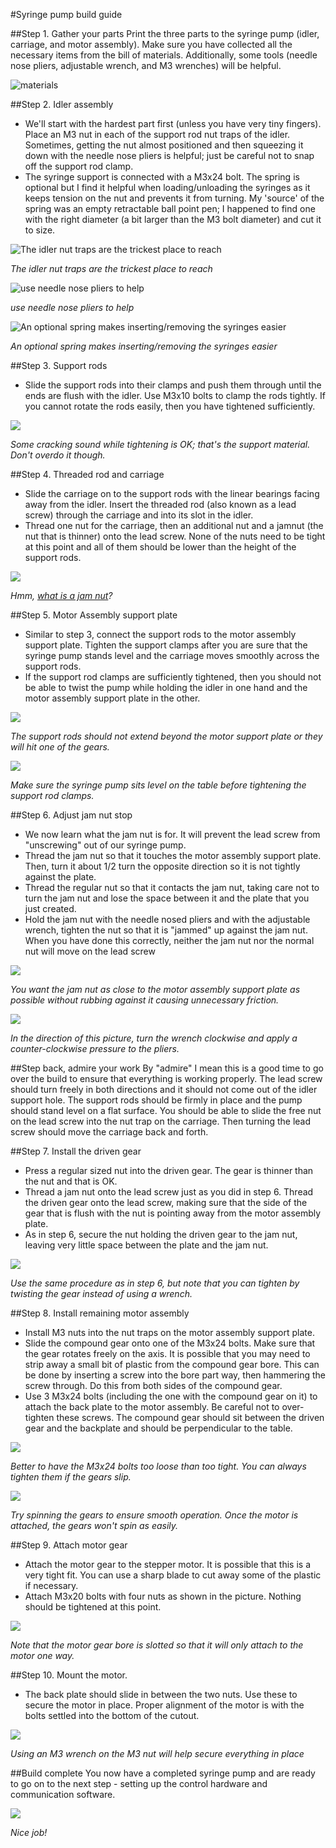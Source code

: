 #Syringe pump build guide

##Step 1. Gather your parts
Print the three parts to the syringe pump (idler, carriage, and motor assembly).  Make sure you have collected all the necessary items from the bill of materials.  Additionally, some tools (needle nose pliers, adjustable wrench, and M3 wrenches) will be helpful.

![materials](materials.jpg)

##Step 2. Idler assembly
- We'll start with the hardest part first (unless you have very tiny fingers).  Place an M3 nut in each of the support rod nut traps of the idler.  Sometimes, getting the nut almost positioned and then squeezing it down with the needle nose pliers is helpful; just be careful not to snap off the support rod clamp. 
- The syringe support is connected with a M3x24 bolt.  The spring is optional but I find it helpful when loading/unloading the syringes as it keeps tension on the nut and prevents it from turning.  My 'source' of the spring was an empty retractable ball point pen; I happened to find one with the right diameter (a bit larger than the M3 bolt diameter) and cut it to size.

![The idler nut traps are the trickest place to reach](step2a.jpg)

*The idler nut traps are the trickest place to reach*  

![use needle nose pliers to help](step2b.jpg) 

 *use needle nose pliers to help*  

![An optional spring makes inserting/removing the syringes easier](step2c.jpg)  

 *An optional spring makes inserting/removing the syringes easier*   


##Step 3. Support rods
- Slide the support rods into their clamps and push them through until the ends are flush with the idler.  Use M3x10 bolts to clamp the rods tightly.  If you cannot rotate the rods easily, then you have tightened sufficiently.

![](step3.jpg)

*Some cracking sound while tightening is OK; that's the support material.  Don't overdo it though.*

##Step 4. Threaded rod and carriage
- Slide the carriage on to the support rods with the linear bearings facing away from the idler.  Insert the threaded rod (also known as a lead screw) through the carriage and into its slot in the idler.  
- Thread one nut for the carriage, then an additional nut and a jamnut (the nut that is thinner) onto the lead screw.  None of the nuts need to be tight at this point and all of them should be lower than the height of the support rods.

![](step4.jpg)

*Hmm, [what is a jam nut](https://en.wikipedia.org/wiki/Jam_nut)?*

##Step 5. Motor Assembly support plate
- Similar to step 3, connect the support rods to the motor assembly support plate.  Tighten the support clamps after you are sure that the syringe pump stands level and the carriage moves smoothly across the support rods.
- If the support rod clamps are sufficiently tightened, then you should not be able to twist the pump while holding the idler in one hand and the motor assembly support plate in the other.

![](step5a.jpg)

*The support rods should not extend beyond the motor support plate or they will hit one of the gears.*

![](step5b.jpg)

*Make sure the syringe pump sits level on the table before tightening the support rod clamps.*

##Step 6. Adjust jam nut stop
- We now learn what the jam nut is for.  It will prevent the lead screw from "unscrewing" out of our syringe pump.
- Thread the jam nut so that it touches the motor assembly support plate.  Then, turn it about 1/2 turn the opposite direction so it is not tightly against the plate.
- Thread the regular nut so that it contacts the jam nut, taking care not to turn the jam nut and lose the space between it and the plate that you just created.
- Hold the jam nut with the needle nosed pliers and with the adjustable wrench, tighten the nut so that it is "jammed" up against the jam nut.  When you have done this correctly, neither the jam nut nor the normal nut will move on the lead screw

![](step6a.jpg)

*You want the jam nut as close to the motor assembly support plate as possible without rubbing against it causing unnecessary friction.*

![](step6b.jpg)

*In the direction of this picture, turn the wrench clockwise and apply a counter-clockwise pressure to the pliers.*

##Step back, admire your work
By "admire" I mean this is a good time to go over the build to ensure that everything is working properly.  The lead screw should turn freely in both directions and it should not come out of the idler support hole.  The support rods should be firmly in place and the pump should stand level on a flat surface.  You should be able to slide the free nut on the lead screw into the nut trap on the carriage.  Then turning the lead screw should move the carriage back and forth. 

##Step 7. Install the driven gear
- Press a regular sized nut into the driven gear.  The gear is thinner than the nut and that is OK.
- Thread a jam nut onto the lead screw just as you did in step 6.  Thread the driven gear onto the lead screw, making sure that the side of the gear that is flush with the nut is pointing away from the motor assembly plate.
- As in step 6, secure the nut holding the driven gear to the jam nut, leaving very little space between the plate and the jam nut.

![](step7.jpg)

*Use the same procedure as in step 6, but note that you can tighten by twisting the gear instead of using a wrench.*


##Step 8. Install remaining motor assembly
- Install M3 nuts into the nut traps on the motor assembly support plate.  
- Slide the compound gear onto one of the M3x24 bolts.  Make sure that the gear rotates freely on the axis.  It is possible that you may need to strip away a small bit of plastic from the compound gear bore.  This can be done by inserting a screw into the bore part way, then hammering the screw through.  Do this from both sides of the compound gear. 
- Use  3 M3x24 bolts (including the one with the compound gear on it) to attach the back plate to the motor assembly.  Be careful not to over-tighten these screws.  The compound gear should sit between the driven gear and the backplate and should be perpendicular to the table.

![](step8a.jpg)

*Better to have the M3x24 bolts too loose than too tight.  You can always tighten them if the gears slip.*

![](step8b.jpg)

*Try spinning the gears to ensure smooth operation.  Once the motor is attached, the gears won't spin as easily.*

##Step 9. Attach motor gear
- Attach the motor gear to the stepper motor.  It is possible that this is a very tight fit.  You can use a sharp blade to cut away some of the plastic if necessary.
- Attach M3x20 bolts with four nuts as shown in the picture.  Nothing should be tightened at this point.

![](step9.jpg)

*Note that the motor gear bore is slotted so that it will only attach to the motor one way.*

##Step 10. Mount the motor.
- The back plate should slide in between the two nuts.  Use these to secure the motor in place.  Proper alignment of the motor is with the bolts settled into the bottom of the cutout.
 
![](step10.jpg)

*Using an M3 wrench on the M3 nut will help secure everything in place*

##Build complete
You now have a completed syringe pump and are ready to go on to the next step - setting up the control hardware and communication software.

![](buildcomplete.jpg)

*Nice job!*

